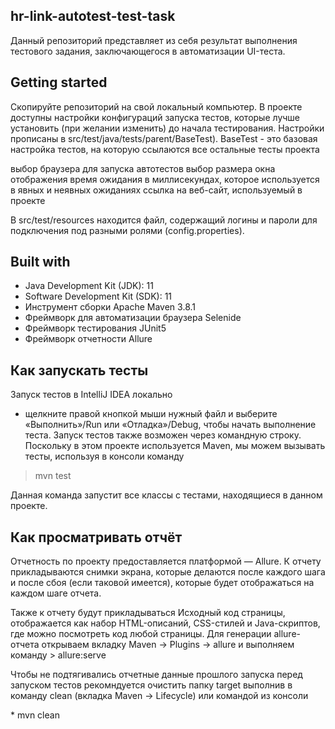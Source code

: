 hr-link-autotest-test-task
---------------
Данный репозиторий представляет из себя результат выполнения тестового задания, заключающегося в автоматизации UI-теста.

Getting started
------------
Скопируйте репозиторий на свой локальный компьютер.
В проекте доступны настройки конфигураций запуска тестов, которые лучше установить (при желании
изменить) до начала тестирования. Настройки прописаны в src/test/java/tests/parent/BaseTest).
BaseTest - это базовая настройка тестов, на которую ссылаются все остальные тесты проекта

  выбор браузера для запуска автотестов
  выбор размера окна отображения
  время ожидания в миллисекундах, которое используется в явных и неявных ожиданиях
  ссылка на веб-сайт, используемый в проекте

В src/test/resources находится файл, содержащий логины и пароли для подключения под разными ролями
(config.properties).

Built with
---------
* Java Development Kit (JDK): 11
* Software Development Kit (SDK): 11
* Инструмент сборки Apache Maven 3.8.1
* Фреймворк для автоматизации браузера Selenide
* Фреймворк тестирования JUnit5
* Фреймворк отчетности Allure

Как запускать тесты
------
Запуск тестов в IntelliJ IDEA локально
  * щелкните правой кнопкой мыши нужный файл и выберите «Выполнить»/Run или «Отладка»/Debug, чтобы начать выполнение теста.
Запуск тестов также возможен через командную строку. Поскольку в этом проекте используется Maven, мы можем вызывать тесты, используя в консоли команду 
> mvn test
<p>Данная команда запустит все классы с тестами, находящиеся в данном проекте.

Как просматривать отчёт
-----
Отчетность по проекту предоставляется платформой — Allure.
К отчету прикладываются снимки экрана, которые делаются после каждого шага и после сбоя (если таковой имеется), которые будет отображаться на каждом шаге отчета.
<p>Также к отчету будут прикладываться Исходный код страницы, отображается как набор HTML-описаний, CSS-стилей и Java-скриптов, где можно посмотреть код любой страницы.
Для генерации allure-отчета открываем вкладку Maven -> Plugins -> allure и выполняем команду 
> allure:serve
<p>Чтобы не подтягивались отчетные данные прошлого запуска перед запуском тестов рекомндуется очистить папку target выполнив в команду clean (вкладка Maven -> Lifecycle) или командой из консоли</p>
* mvn clean
<p></p>




